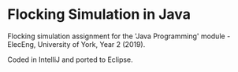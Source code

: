 # Flocking Simulation in Java

Flocking simulation assignment for the 'Java Programming' module - ElecEng, University of York, Year 2 (2019).

Coded in IntelliJ and ported to Eclipse.

